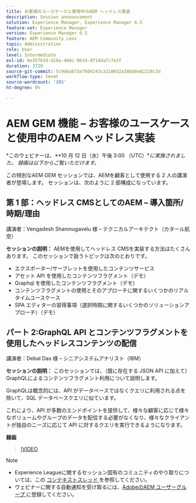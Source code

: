 ```yaml
---
title: お客様のユースケースと使用中のAEM ヘッドレス実装
description: Session announcement
solution: Experience Manager, Experience Manager 6.5
feature-set: Experience Manager
version: Experience Manager 6.5
feature: AEM Community Lens
topic: Administration
role: User
level: Intermediate
exl-id: 6e35763d-d18a-468c-9b34-df14da7c7e2f
duration: 3729
source-git-commit: 5c946ab73e78d4243ca310032a10bb8e82228c3d
workflow-type: tm+mt
source-wordcount: '265'
ht-degree: 0%

---
```


# AEM GEM 機能 – お客様のユースケースと使用中のAEM ヘッドレス実装

*このウェビナーは、**10 月 12 日（水）午後 3:00 （UTC）**に実施されました。 録画は以下からご覧いただけます。*

この特別なAEM GEM セッションでは、AEMを顧客として使用する 2 人の講演者が登場します。 セッションは、次のように 2 部構成になっています。

## 第 1 部：ヘッドレス CMSとしてのAEM – 導入箇所/時期/理由

講演者：Vengadesh Shanmugavelu 様 – テクニカルアーキテクト（カタール航空）

**セッションの説明：**
AEMを使用してヘッドレス CMSを実装する方法はたくさんあります。
このセッションで扱うトピックは次のとおりです。

* エクスポーター/サーブレットを使用したコンテンツサービス
* アセット API を使用したコンテンツフラグメント（デモ）
* Graphql を使用したコンテンツフラグメント（デモ）
* コンテンツフラグメントの使用とそのアプローチに関するいくつかのリアルタイムユースケース
* SPA エディターの習得事項（選択時期に関するいくつかのソリューションアプローチ）（デモ）

## パート 2:GraphQL API とコンテンツフラグメントを使用したヘッドレスコンテンツの配信

講演者：Debal Das 様 – シニアシステムアナリスト（IBM）

**セッションの説明：**
このセッションでは、（既に存在する JSON API に加えて）GraphQLによるコンテンツフラグメント利用について説明します。

GraphQLは概念的には、API がデータベースではなくクエリに利用される点を除いて、SQL データベースクエリに似ています。

これにより、API が多数のエンドポイントを提供して、様々な顧客に応じて様々なボリュームやグループのデータを配信する必要がなくなり、様々なクライアントが独自のニーズに応じて API に対するクエリを実行できるようになります。

**録画**

>[!VIDEO](https://video.tv.adobe.com/v/3410160)

>[!NOTE]
>
>* Experience Leagueに関するセッション固有のコミュニティのやり取りについては、この [ コンテキストスレッド ](https://adobe.ly/3r6P4nr) を参照してください。
>* ウェビナーに関する自動通知を受け取るには、[AdobeのAEM ユーザーグループ ](https://aem-augs.adobe.com/) に登録してください。
